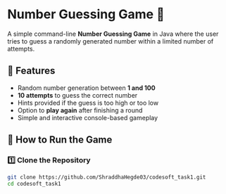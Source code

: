 # Number Guessing Game 🎯

A simple command-line **Number Guessing Game** in Java where the user tries to guess a randomly generated number within a limited number of attempts.

## 📌 Features
- Random number generation between **1 and 100**
- **10 attempts** to guess the correct number
- Hints provided if the guess is too high or too low
- Option to **play again** after finishing a round
- Simple and interactive console-based gameplay

## 🚀 How to Run the Game
### **1️⃣ Clone the Repository**
```sh
git clone https://github.com/ShraddhaHegde03/codesoft_task1.git
cd codesoft_task1


